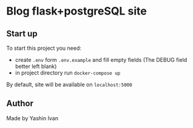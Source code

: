 # Blog flask+postgreSQL site

## Start up
To start this project you need:
- create `.env` form `.env.example` and fill empty fields (The DEBUG field better left blank)
- in project directory run `docker-compose up`

By default, site will be available on `localhost:5000`

## Author
Made by Yashin Ivan
